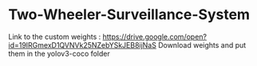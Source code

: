 # Two-Wheeler-Surveillance-System
Link to the custom weights : https://drive.google.com/open?id=19IRGmexD1QVNVk25NZebYSkJEB8ijNaS
Download weights and put them in the yolov3-coco folder
